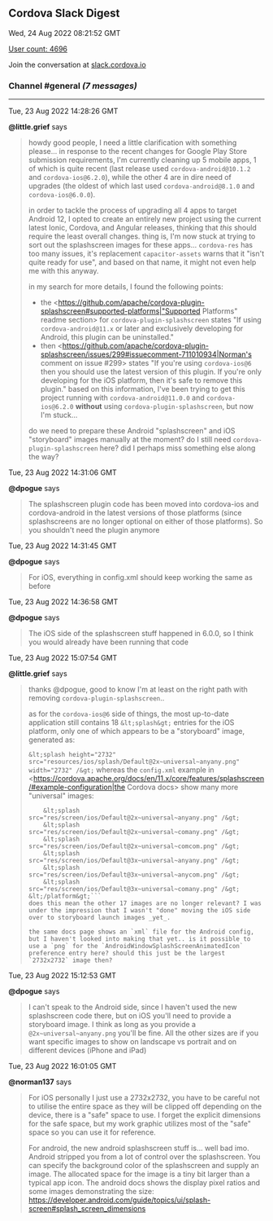 ## Cordova Slack Digest
Wed, 24 Aug 2022 08:21:52 GMT

[User count: 4696](https://cordova.slack.com/)


Join the conversation at [slack.cordova.io](http://slack.cordova.io/)

### __Channel #general__ _(7 messages)_
---

Tue, 23 Aug 2022 14:28:26 GMT

__@little.grief__ says 
> howdy good people, I need a little clarification with something please... in response to the recent changes for Google Play Store submission requirements, I'm currently cleaning up 5 mobile apps, 1 of which is quite recent (last release used `cordova-android@10.1.2` and `cordova-ios@6.2.0`), while the other 4 are in dire need of upgrades (the oldest of which last used `cordova-android@8.1.0` and `cordova-ios@6.0.0`).
> 
> in order to tackle the process of upgrading all 4 apps to target Android 12, I opted to create an entirely new project using the current latest Ionic, Cordova, and Angular releases, thinking that _this_ should require the least overall changes. thing is, I'm now stuck at trying to sort out the splashscreen images for these apps... `cordova-res` has too many issues, it's replacement `capacitor-assets` warns that it "isn't quite ready for use", and based on that name, it might not even help me with this anyway.
> 
> in my search for more details, I found the following points:
> 
> - the <https://github.com/apache/cordova-plugin-splashscreen#supported-platforms|"Supported Platforms" readme section> for `cordova-plugin-splashscreen` states "If using `cordova-android@11.x` or later and exclusively developing for Android, this plugin can be uninstalled."
> - then <https://github.com/apache/cordova-plugin-splashscreen/issues/299#issuecomment-711010934|Norman's comment on issue #299> states "If you're using `cordova-ios@6` then you should use the latest version of this plugin. If you're only developing for the iOS platform, then it's safe to remove this plugin."
> based on this information, I've been trying to get this project running with `cordova-android@11.0.0` and `cordova-ios@6.2.0` **without** using `cordova-plugin-splashscreen`, but now I'm stuck...
> 
> do we need to prepare these Android "splashscreen" and iOS "storyboard" images manually at the moment? do I still need `cordova-plugin-splashscreen` here? did I perhaps miss something else along the way?
> 

Tue, 23 Aug 2022 14:31:06 GMT

__@dpogue__ says 
> The splashscreen plugin code has been moved into cordova-ios and cordova-android in the latest versions of those platforms (since splashscreens are no longer optional on either of those platforms). So you shouldn't need the plugin anymore
> 

Tue, 23 Aug 2022 14:31:45 GMT

__@dpogue__ says 
> For iOS, everything in config.xml should keep working the same as before
> 

Tue, 23 Aug 2022 14:36:58 GMT

__@dpogue__ says 
> The iOS side of the splashscreen stuff happened in 6.0.0, so I think you would already have been running that code
> 

Tue, 23 Aug 2022 15:07:54 GMT

__@little.grief__ says 
> thanks @dpogue, good to know I'm at least on the right path with removing `cordova-plugin-splashscreen`..
> 
> as for the `cordova-ios@6` side of things, the most up-to-date application still contains 18 `&lt;splash&gt;` entries for the iOS platform, only one of which appears to be a "storyboard" image, generated as:
> 
> ```&lt;splash height="2732" src="resources/ios/splash/Default@2x~universal~anyany.png" width="2732" /&gt;```
> whereas the `config.xml` example in <https://cordova.apache.org/docs/en/11.x/core/features/splashscreen/#example-configuration|the Cordova docs> show many more "universal" images:
> 
> ```&lt;platform name="ios"&gt;
>     &lt;splash src="res/screen/ios/Default@2x~universal~anyany.png" /&gt;
>     &lt;splash src="res/screen/ios/Default@2x~universal~comany.png" /&gt;
>     &lt;splash src="res/screen/ios/Default@2x~universal~comcom.png" /&gt;
>     &lt;splash src="res/screen/ios/Default@3x~universal~anyany.png" /&gt;
>     &lt;splash src="res/screen/ios/Default@3x~universal~anycom.png" /&gt;
>     &lt;splash src="res/screen/ios/Default@3x~universal~comany.png" /&gt;
> &lt;/platform&gt;```
> does this mean the other 17 images are no longer relevant? I was under the impression that I wasn't "done" moving the iOS side over to storyboard launch images _yet_.
> 
> the same docs page shows an `xml` file for the Android config, but I haven't looked into making that yet.. is it possible to use a `png` for the `AndroidWindowSplashScreenAnimatedIcon` preference entry here? should this just be the largest `2732x2732` image then?
> 

Tue, 23 Aug 2022 15:12:53 GMT

__@dpogue__ says 
> I can't speak to the Android side, since I haven't used the new splashscreen code there, but on iOS you'll need to provide a storyboard image. I think as long as you provide a `@2x~universal~anyany.png` you'll be fine.
> All the other sizes are if you want specific images to show on landscape vs portrait and on different devices (iPhone and iPad)
> 

Tue, 23 Aug 2022 16:01:05 GMT

__@norman137__ says 
> For iOS personally I just use a 2732x2732, you have to be careful not to utilise the entire space as they will be clipped off depending on the device, there is a "safe" space to use. I forget the explicit dimensions for the safe space, but my work graphic utilizes most of the "safe" space so you can use it for reference.
> 
> For android, the new android splashscreen stuff is... well bad imo. Android stripped you from a lot of control over the splashscreen. You can specify the background color of the splashscreen and supply an image. The allocated space for the image is a tiny bit larger than a typical app icon. The android docs shows the display pixel ratios and some images demonstrating the size: <https://developer.android.com/guide/topics/ui/splash-screen#splash_screen_dimensions>
> 
